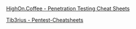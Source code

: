 [HighOn.Coffee - Penetration Testing Cheat Sheets](https://highon.coffee/blog/cheat-sheet/)

[Tib3rius - Pentest-Cheatsheets](https://github.com/Tib3rius/Pentest-Cheatsheets)